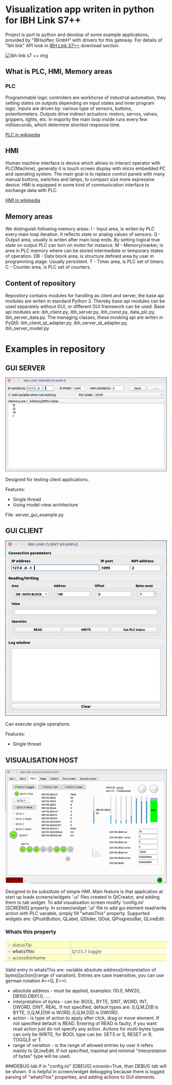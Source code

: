 # Visualization app writen in python for IBH Link S7++
Project is port to python and develop of some example applications, provided by "IBHsoftec GmbH" with drivers for this gateway.
For details of "Ibh link" API look in [IBH Link S7++](https://www.ibhsoftec.com/IBH-Link-S7-PP-Eng) download section.

![Ibh link s7 ++ img](https://www.ibhsoftec.com/WebRoot/Store6/Shops/63444704/4F32/97CB/C3A1/E005/5406/C0A8/2981/4069/20266_ml.gif)

## What is PLC, HMI, Memory areas
### PLC
Programmable logic controllers are workhorse of industrial automation, they setting states on outputs depending
on input states and inner program logic. Inputs are driven by: various type of sensors, buttons, potentiometers.
Outputs drive indirect actuators: motors, servos, valves, grippers, lights, etc.
In majority the main loop inside runs every few milliseconds, which determine shortest response time.

[PLC in wikipedia](https://en.wikipedia.org/wiki/Programmable_logic_controller)
## HMI
Human machine interface is device which allows to interact operator with PLC(Machine), generally it is touch screen display
with micro embedded PC and operating system.
The main goal is to replace control panels with many manual buttons, switches and lamps, to compact size more expressive device.
HMI is equipped in some kind of communication interface to exchange data with PLC.

[HMI in wikipedia](https://en.wikipedia.org/wiki/Control_panel_(engineering))
## Memory areas
We distinguish following memory areas:
I - Input area, is writen by PLC every main loop iteration. It reflects state or analog values of sensors.
Q - Output area, usually is writen after main loop ends. By setting logical true state on output PLC can turn on motor for instance.
M - Memory/marker, is area in PLC memory where can be stored intermediate or temporary states of operation.
DB - Data block area, is structure defined area by user in programming stage. Usually persistent.
T - Timer area, is PLC set of timers.
C - Counter area, is PLC set of counters.
## Content of repository
Repository contains modules for handling as client and server, the base api modules are writen in standard Python 3.
Thereby base api modules can be used separately without GUI, or different GUI framework can be used.
Base api modules are: ibh_client.py, ibh_server.py, ibh_const.py, data_plc.py, ibh_server_data.py.
The managing classes, these invoking api are writen in PyQt5: ibh_client_qt_adapter.py, ibh_server_qt_adapter.py,
ibh_server_model.py
# Examples in repository
## GUI SERVER
![](doc/IBH_LINK_SERVER_EXAMPLE.png)

Designed for testing client applications.

Features:
* Single thread
* Using model-view architecture

File: server_gui_example.py

## GUI CLIENT
![](doc/IBH_LINK_CLIENT_EXAMPLE.png)

Can execute single operations.

Features:
* Single thread
## VISUALISATION HOST

![](doc/IBH_LINK_VISUALISATION_HOST.png)

Designed to be substitute of simple HMI.
Main feature is that application at start up loads screens/widgets '.ui' files created in QtCreator, and adding them
to tab widget. To add visualisation screen modify 'config.ini' \[SCREENS\] property.
In screen/widget '.ui' file to add gui element read/write action with PLC variable, simply fill "whatsThis" property.
Supported widgets are: QPushButton, QLabel, QSlider, QDial, QProgressBar, QLineEdit.

### Whats this property

![](doc/Whats_this.png)

Valid entry in whatsThis are:
variable absolute address\[interpretation of bytes\]\[action\]\[range of variation\].
Entries are case insensitive, you can use german notation A==Q, E==I.
* absolute address - must be applied, examples: I10.0, MW20, DB100.DBX1.0, ... .
* interpretation of bytes - can be: BOOL, BYTE, SINT, WORD, INT, DWORD, DINT, REAL. If not specified, default types are:
 \[I,Q,M,D\]B is BYTE, \[I,Q,M,D\]W is WORD, \[I,Q,M,D\]D is DWORD.
* action - is type of action to apply after click, drag or move element. If not specified default is READ.
Entering of READ is faulty, if you want read action just do not specify any action.
Actions for multi-bytes types can only be WRITE, for BOOL type can be: SETS or S, RESET or R, TOGGLE or T.
* range of variation - is the range of allowed entries by user it refers mainly to QLineEdit. If not specified, maximal
and minimal "interpretation of bytes" type will be used.

###DEBUG tab
If in "config.ini" \[DBEUG\] console=True, than DEBUG tab will be shown. It is helpful in screen/widget debugging because
there is logged parsing of "whatsThis" properties, and adding actions to GUI elements.
